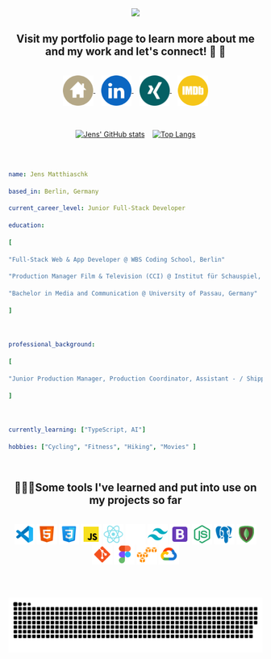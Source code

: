 
<div align="center">
<img src="https://capsule-render.vercel.app/api?text=Hi,Welcome!&animation=fadeIn&type=waving&color=gradient&height=250" />
</div>

  <h2 align="center">Visit my portfolio page to learn more about me and my work and let's connect! 👋 💪</h2>
</br>
<div align="center">

<a href="https://jensmatthiaschk.com" target="_blank" rel="noopener noreferrer">
  <img height="60" width="60" align="center" alt="Jens-Home" src="/icons/Home.svg">
</a>
&nbsp;&nbsp;
<a href="https://www.linkedin.com/in/jensmatthiaschk" target="_blank" rel="noopener noreferrer">
  <img height="60" width="60" align="center" alt="Jens-Home" src="/icons/linkedin.svg">
</a>
&nbsp;&nbsp;
<a href="https://www.xing.com/profile/Jens_Matthiaschk" target="_blank" rel="noopener noreferrer">
  <img height="60" width="60" align="center" alt="Jens-Home" src="/icons/Xing.svg">
</a>
&nbsp;&nbsp;
<a href="https://www.imdb.com/name/nm4456056/" target="_blank" rel="noopener noreferrer">
  <img height="60" width="60" align="center" alt="Jens-Home" src="/icons/imdb.svg">
</a>

</div>
</br>
<br>
<div align="center">
  
[![Jens' GitHub stats](https://github-readme-stats.vercel.app/api?username=JensMatthiaschk&count_private=true&show_icons=true&theme=tokyonight&hide_border=true&hide=issues)](https://github.com/JensMatthiaschk/github-readme-stats) 
&nbsp;&nbsp;
[![Top Langs](https://github-readme-stats.vercel.app/api/top-langs/?username=JensMatthiaschk&layout=compact&theme=tokyonight&hide_border=true)](https://github.com/JensMatthiaschk/github-readme-stats)

</div>
</br>
</br>

```yaml
name: Jens Matthiaschk

based_in: Berlin, Germany

current_career_level: Junior Full-Stack Developer

education:

[

"Full-Stack Web & App Developer @ WBS Coding School, Berlin"

"Production Manager Film & Television (CCI) @ Institut für Schauspiel, Film-, Fernsehberufe an der VHS Berlin Mitte & Chamber of Commerce Berlin, Berlin"

"Bachelor in Media and Communication @ University of Passau, Germany"

]

  

professional_background:

[

"Junior Production Manager, Production Coordinator, Assistant - / Shipping Coordinator @ Various movie projects in Berlin & Potsdam"

]

  

currently_learning: ["TypeScript, AI"]

hobbies: ["Cycling", "Fitness", "Hiking", "Movies" ]
```

  

<br>


<h2 align="center">👨🏼‍💻Some tools I've learned and put into use on my projects so far</h2>
</br>
<div align="center">
  <img height="40" width="40" align="center" alt="Jens-Home" src="/icons/Visual-studio-code.svg">
  <img height="40" width="40" align="center" alt="Jens-Home" src="/icons/Html-5.svg">
  <img height="40" width="40" align="center" alt="Jens-Home" src="/icons/Css3.svg">
  <img height="40" width="40" align="center" alt="Jens-Home" src="/icons/Javascript.svg">
  <img height="40" width="40" align="center" alt="Jens-Home" src="/icons/React.svg">
  <img height="40" width="40" align="center" alt="Jens-Home" src="/icons/Next.js.svg">
  <img height="40" width="40" align="center" alt="Jens-Home" src="/icons/Tailwind-css.svg">
  <img height="40" width="40" align="center" alt="Jens-Home" src="/icons/Bootstrap.svg">
  <img height="40" width="40" align="center" alt="Jens-Home" src="/icons/Node-js.svg">
  <img height="40" width="40" align="center" alt="Jens-Home" src="/icons/Postgresql.svg">
  <img height="40" width="40" align="center" alt="Jens-Home" src="/icons/Mongodb.svg">
  <img height="40" width="40" align="center" alt="Jens-Home" src="/icons/Git.svg">
  <img height="40" width="40" align="center" alt="Jens-Home" src="/icons/Figma.svg">
  <img height="40" width="40" align="center" alt="Jens-Home" src="/icons/Amazon-s3.svg">
  <img height="40" width="40" align="center" alt="Jens-Home" src="/icons/Google-cloud.svg">
</div>
</br>
</br>
</br>

<div align="center">
  
![Snake animation](https://github.com/JensMatthiaschk/JensMatthiaschk/blob/output/github-contribution-grid-snake-dark.svg)

</div>
